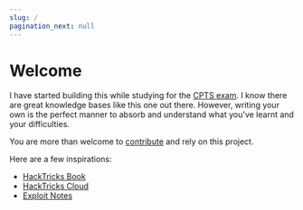 ```yaml
---
slug: /
pagination_next: null
---
```


# Welcome

I have started building this while studying for the [CPTS exam](https://academy.hackthebox.com/exams/3/). I know there are great knowledge bases like this one out there. However, writing your own is the perfect manner to absorb and understand what you've learnt and your difficulties.

You are more than welcome to [contribute](https://github.com/vitorfhc/hkb) and rely on this project.

Here are a few inspirations:

- [HackTricks Book](https://book.hacktricks.xyz)
- [HackTricks Cloud](https://cloud.hacktricks.xyz/)
- [Exploit Notes](https://exploit-notes.hdks.org/)
